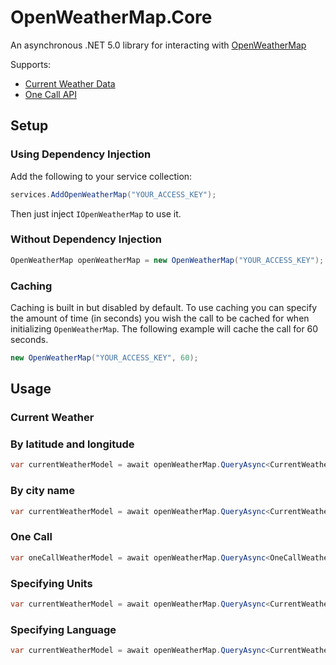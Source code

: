 # OpenWeatherMap.Core
An asynchronous .NET 5.0 library for interacting with [OpenWeatherMap](https://openweathermap.org/API)

Supports:
* [Current Weather Data](https://openweathermap.org/current)
* [One Call API](https://openweathermap.org/api/one-call-api)

## Setup

### Using Dependency Injection

Add the following to your service collection:
```C#
services.AddOpenWeatherMap("YOUR_ACCESS_KEY");
```
Then just inject `IOpenWeatherMap` to use it.

### Without Dependency Injection
```C#
OpenWeatherMap openWeatherMap = new OpenWeatherMap("YOUR_ACCESS_KEY");
```
### Caching
Caching is built in but disabled by default. To use caching you can specify the amount of time (in seconds) you wish the call to be cached for when initializing `OpenWeatherMap`. The following example will cache the call for 60 seconds.

```C#
new OpenWeatherMap("YOUR_ACCESS_KEY", 60);
```

## Usage

### Current Weather
### By latitude and longitude
```c#            
var currentWeatherModel = await openWeatherMap.QueryAsync<CurrentWeatherModel>(40.12, 96.66);              
```
### By city name
```c#            
var currentWeatherModel = await openWeatherMap.QueryAsync<CurrentWeatherModel>("london");              
```
### One Call
```C#
var oneCallWeatherModel = await openWeatherMap.QueryAsync<OneCallWeatherModel>(40.12, 96.66); 
```

### Specifying Units
```C#
var currentWeatherModel = await openWeatherMap.QueryAsync<CurrentWeatherModel>(40.12, 96.66, units: Units.Metric);
```

### Specifying Language
```C#
var currentWeatherModel = await openWeatherMap.QueryAsync<CurrentWeatherModel>(40.12, 96.66, language: Language.Spanish);
```
